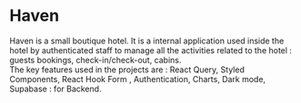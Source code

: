 # Haven

Haven is a small boutique hotel. It is a internal application used inside the hotel by authenticated staff to manage all the activities related to the hotel : guests bookings, check-in/check-out, cabins.
<br/>
The key features used in the projects are : React Query, Styled Components, React Hook Form , Authentication, Charts, Dark mode, Supabase : for Backend.
